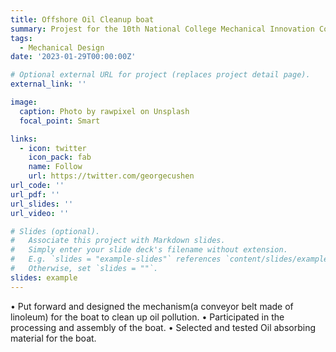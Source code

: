 ```yaml
---
title: Offshore Oil Cleanup boat
summary: Projest for the 10th National College Mechanical Innovation Competition.
tags:
  - Mechanical Design
date: '2023-01-29T00:00:00Z'

# Optional external URL for project (replaces project detail page).
external_link: ''

image:
  caption: Photo by rawpixel on Unsplash
  focal_point: Smart

links:
  - icon: twitter
    icon_pack: fab
    name: Follow
    url: https://twitter.com/georgecushen
url_code: ''
url_pdf: ''
url_slides: ''
url_video: ''

# Slides (optional).
#   Associate this project with Markdown slides.
#   Simply enter your slide deck's filename without extension.
#   E.g. `slides = "example-slides"` references `content/slides/example-slides.md`.
#   Otherwise, set `slides = ""`.
slides: example
---
```


• Put forward and designed the mechanism(a conveyor belt made of linoleum) for the boat to clean up oil pollution.
• Participated in the processing and assembly of the boat.
• Selected and tested Oil absorbing material for the boat.
